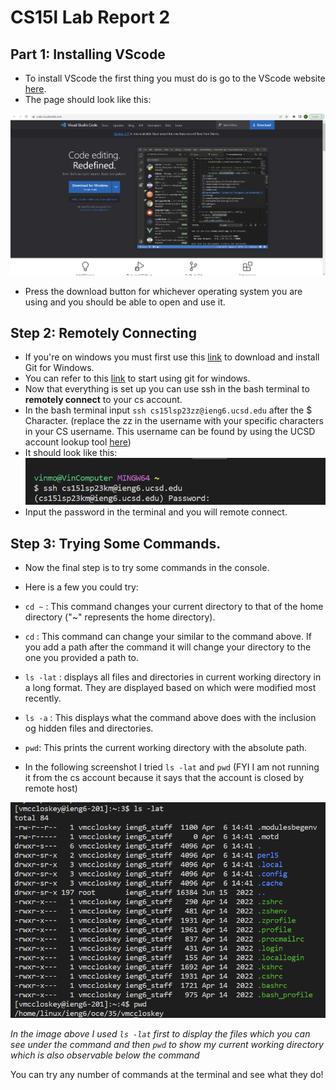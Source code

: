 # CS15l Lab Report 2
## Part 1: Installing VScode
- To install VScode the first thing you must do is go to the VScode website [here](https://code.visualstudio.com/).
- The page should look like this:

![Image](vscodescreen.png)

- Press the download button for whichever operating system you are using and you should be able to open and use it.

## Step 2: Remotely Connecting
- If you're on windows you must first use this [link](https://gitforwindows.org/) to download and install Git for Windows.
- You can refer to this [link](https://stackoverflow.com/a/50527994) to start using git for windows.
- Now that everything is set up you can use ssh in the bash terminal to __remotely connect__ to your cs account.
- In the bash terminal input `ssh cs15lsp23zz@ieng6.ucsd.edu` after the $ Character. (replace the zz in the username with your specific characters in your CS username. This username can be found by using the UCSD account lookup tool [here](https://sdacs.ucsd.edu/~icc/index.php))
- It should look like this: 
![Image](login.png)
- Input the password in the terminal and you will remote connect.

## Step 3: Trying Some Commands.
- Now the final step is to try some commands in the console.
- Here is a few you could try:


- `cd ~` : This command changes your current directory to that of the home directory ("~" represents the home directory).
- `cd` : This command can change your similar to the command above. If you add a path after the command it will change your directory to the one you provided a path to.
- `ls -lat` : displays all files and directories in current working directory in a long format. They are displayed based on which were modified most recently.
- `ls -a` : This displays what the command above does with the inclusion og hidden files and directories.
- `pwd`: This prints the current working directory with the absolute path.


- In the following screenshot I tried `ls -lat` and `pwd` (FYI I am not running it from the cs account because it says that the account is closed by remote host)

![Image](command.png)

_In the image above I used `ls -lat` first to display the files which you can see under the command and then `pwd` to show my current working directory which is also observable below the command_

You can try any number of commands at the terminal and see what they do!
